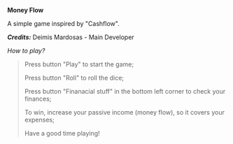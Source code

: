 **Money Flow**

A simple game inspired by "Cashflow".

***Credits:*** Deimis Mardosas - Main Developer

*How to play?*
>Press button "Play" to start the game;
>
>Press button "Roll" to roll the dice;
>
>Press button "Finanacial stuff" in the bottom left corner to check your finances;
>
>To win, increase your passive income (money flow), so it covers your expenses;
>
>Have a good time playing!
